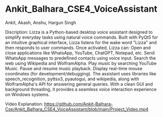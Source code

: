 # Ankit_Balhara_CSE4_VoiceAssistant
Ankit, Akash, Anshu, Hargun Singh

Discription: Lizza is a Python-based desktop voice assistant designed to simplify everyday tasks using natural voice commands. Built with PyQt5 for an intuitive graphical interface, Lizza listens for the wake word "Lizza" and then responds to user commands.
Once activated, Lizza can:
Open and close applications like WhatsApp, YouTube, ChatGPT, Notepad, etc.
Send WhatsApp messages to predefined contacts using voice input.
Search the web using Wikipedia and WolframAlpha.
Play music by searching YouTube Music.
Pause and resume music playback.
Display real-time mouse coordinates (for development/debugging).
The assistant uses libraries like speech_recognition, pyttsx3, pyautogui, and wikipedia, along with WolframAlpha's API for answering general queries. With a clean GUI and background threading, it provides a seamless voice interaction experience on Windows systems.

Video Explanation: https://github.com/Ankit-Balhara-Cse/Ankit_Balhara_CSE4_VoiceAssistant/blob/main/Project_Video.mp4

